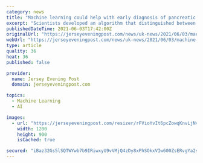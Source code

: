 ```yaml
---
category: news
title: "Machine learning could help with early diagnosis of pancreatic cancer – study"
excerpt: "Scientists developed an algorithm that distinguished between patients who went on to develop pancreatic cancer and those who did not."
publishedDateTime: 2021-06-03T17:42:00Z
originalUrl: "https://jerseyeveningpost.com/news/uk-news/2021/06/03/machine-learning-could-help-with-early-diagnosis-of-pancreatic-cancer--study/"
webUrl: "https://jerseyeveningpost.com/news/uk-news/2021/06/03/machine-learning-could-help-with-early-diagnosis-of-pancreatic-cancer--study/"
type: article
quality: 36
heat: 36
published: false

provider:
  name: Jersey Evening Post
  domain: jerseyeveningpost.com

topics:
  - Machine Learning
  - AI

images:
  - url: "https://jerseyeveningpost.com/resizer/rFVioYvIt6pcZowqKnvLjNvp05w=/1200x0/cloudfront-us-east-1.images.arcpublishing.com/mna/XVBFYEOYCBDPJCSO3WNJBQRXJM.jpg"
    width: 1200
    height: 900
    isCached: true

secured: "iBaz32Gs5lSQTWYwb7b9IRiwxyU9vVMjQ4zDy8xPhSOkxVIw600ZsERvgYa2s2K+mWmgbk75H0yKBzRsarAd4+BsTNCxyk5QjyhPK14w1cnU/nzb5lL7meIWV1fD6YKJAetH5oPG2VyZqdXJFgqSbxEgXJkuNfLevlnkFr4KREQkQApfbkxYmpkol1BV7Iu1j9WaPCHPKinrE4gJriDS32wBWMWWPNz1zCXEk429v+UNj9ddbYK1d0SzoUJjgExrS6D+cH0IoAvIBHQLs2Q55ZT4R1NdnqRjOVDQpG/sBRw6Tnypz5Y1U8zWFw3ROHJ4N9tl5VfksWGBtq0YEUSB8CSrEIakHAsOQcQfGephC/A=;HI8Dh+9TPSEu6S0uL1Z2Sw=="
---
```


